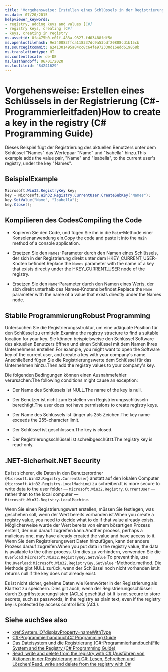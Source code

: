 ```yaml
---
title: 'Vorgehensweise: Erstellen eines Schlüssels in der Registrierung (C#- Programmierleitfaden)'
ms.date: 07/20/2015
helpviewer_keywords:
- registry, adding keys and values [C#]
- registry keys, creating [C#]
- keys, creating in registry
ms.assetid: 8fa475b0-e01f-483a-9327-fd03488fdf5d
ms.openlocfilehash: 9e340083ffca118337dc9a53bdf20808cd1b15cb
ms.sourcegitcommit: a241301495a84cc8c64fe972330d16edd619868b
ms.translationtype: HT
ms.contentlocale: de-DE
ms.lasthandoff: 06/01/2020
ms.locfileid: "84241629"
---
```

# <a name="how-to-create-a-key-in-the-registry-c-programming-guide"></a><span data-ttu-id="c78c9-102">Vorgehensweise: Erstellen eines Schlüssels in der Registrierung (C#- Programmierleitfaden)</span><span class="sxs-lookup"><span data-stu-id="c78c9-102">How to create a key in the registry (C# Programming Guide)</span></span>
<span data-ttu-id="c78c9-103">Dieses Beispiel fügt der Registrierung des aktuellen Benutzers unter dem Schlüssel "Names" das Wertepaar "Name" und "Isabella" hinzu.</span><span class="sxs-lookup"><span data-stu-id="c78c9-103">This example adds the value pair, "Name" and "Isabella", to the current user's registry, under the key "Names".</span></span>  
  
## <a name="example"></a><span data-ttu-id="c78c9-104">Beispiel</span><span class="sxs-lookup"><span data-stu-id="c78c9-104">Example</span></span>  
  
```csharp  
Microsoft.Win32.RegistryKey key;  
key = Microsoft.Win32.Registry.CurrentUser.CreateSubKey("Names");  
key.SetValue("Name", "Isabella");  
key.Close();  
```  
  
## <a name="compiling-the-code"></a><span data-ttu-id="c78c9-105">Kompilieren des Codes</span><span class="sxs-lookup"><span data-stu-id="c78c9-105">Compiling the Code</span></span>  
  
- <span data-ttu-id="c78c9-106">Kopieren Sie den Code, und fügen Sie ihn in die `Main`-Methode einer Konsolenanwendung ein.</span><span class="sxs-lookup"><span data-stu-id="c78c9-106">Copy the code and paste it into the `Main` method of a console application.</span></span>  
  
- <span data-ttu-id="c78c9-107">Ersetzen Sie den `Names`-Parameter durch den Namen eines Schlüssels, der sich in der Registrierung direkt unter dem HKEY_CURRENT_USER-Knoten befindet.</span><span class="sxs-lookup"><span data-stu-id="c78c9-107">Replace the `Names` parameter with the name of a key that exists directly under the HKEY_CURRENT_USER node of the registry.</span></span>  
  
- <span data-ttu-id="c78c9-108">Ersetzen Sie den `Name`-Parameter durch den Namen eines Werts, der sich direkt unterhalb des Names-Knotens befindet.</span><span class="sxs-lookup"><span data-stu-id="c78c9-108">Replace the `Name` parameter with the name of a value that exists directly under the Names node.</span></span>  
  
## <a name="robust-programming"></a><span data-ttu-id="c78c9-109">Stabile Programmierung</span><span class="sxs-lookup"><span data-stu-id="c78c9-109">Robust Programming</span></span>  
 <span data-ttu-id="c78c9-110">Untersuchen Sie die Registrierungsstruktur, um eine adäquate Position für den Schlüssel zu ermitteln.</span><span class="sxs-lookup"><span data-stu-id="c78c9-110">Examine the registry structure to find a suitable location for your key.</span></span> <span data-ttu-id="c78c9-111">Sie können beispielsweise den Schlüssel Software des aktuellen Benutzers öffnen und einen Schlüssel mit dem Namen Ihres Unternehmens erstellen.</span><span class="sxs-lookup"><span data-stu-id="c78c9-111">For example, you might want to open the Software key of the current user, and create a key with your company's name.</span></span> <span data-ttu-id="c78c9-112">Anschließend fügen Sie die Registrierungswerte dem Schlüssel für das Unternehmen hinzu.</span><span class="sxs-lookup"><span data-stu-id="c78c9-112">Then add the registry values to your company's key.</span></span>  
  
 <span data-ttu-id="c78c9-113">Die folgenden Bedingungen können einen Ausnahmefehler verursachen:</span><span class="sxs-lookup"><span data-stu-id="c78c9-113">The following conditions might cause an exception:</span></span>  
  
- <span data-ttu-id="c78c9-114">Der Name des Schlüssels ist NULL.</span><span class="sxs-lookup"><span data-stu-id="c78c9-114">The name of the key is null.</span></span>  
  
- <span data-ttu-id="c78c9-115">Der Benutzer ist nicht zum Erstellen von Registrierungsschlüsseln berechtigt.</span><span class="sxs-lookup"><span data-stu-id="c78c9-115">The user does not have permissions to create registry keys.</span></span>  
  
- <span data-ttu-id="c78c9-116">Der Name des Schlüssels ist länger als 255 Zeichen.</span><span class="sxs-lookup"><span data-stu-id="c78c9-116">The key name exceeds the 255-character limit.</span></span>  
  
- <span data-ttu-id="c78c9-117">Der Schlüssel ist geschlossen.</span><span class="sxs-lookup"><span data-stu-id="c78c9-117">The key is closed.</span></span>  
  
- <span data-ttu-id="c78c9-118">Der Registrierungsschlüssel ist schreibgeschützt.</span><span class="sxs-lookup"><span data-stu-id="c78c9-118">The registry key is read-only.</span></span>  
  
## <a name="net-security"></a><span data-ttu-id="c78c9-119">.NET-Sicherheit</span><span class="sxs-lookup"><span data-stu-id="c78c9-119">.NET Security</span></span>  
 <span data-ttu-id="c78c9-120">Es ist sicherer, die Daten in den Benutzerordner (`Microsoft.Win32.Registry.CurrentUser`) anstatt auf den lokalen Computer (`Microsoft.Win32.Registry.LocalMachine`) zu schreiben.</span><span class="sxs-lookup"><span data-stu-id="c78c9-120">It is more secure to write data to the user folder — `Microsoft.Win32.Registry.CurrentUser` — rather than to the local computer — `Microsoft.Win32.Registry.LocalMachine`.</span></span>  
  
 <span data-ttu-id="c78c9-121">Wenn Sie einen Registrierungswert erstellen, müssen Sie festlegen, was geschehen soll, wenn der Wert bereits vorhanden ist.</span><span class="sxs-lookup"><span data-stu-id="c78c9-121">When you create a registry value, you need to decide what to do if that value already exists.</span></span> <span data-ttu-id="c78c9-122">Möglicherweise wurde der Wert bereits von einem bösartigen Prozess erstellt, der nun darauf zugreifen kann.</span><span class="sxs-lookup"><span data-stu-id="c78c9-122">Another process, perhaps a malicious one, may have already created the value and have access to it.</span></span> <span data-ttu-id="c78c9-123">Wenn Sie dem Registrierungswert Daten hinzufügen, kann der andere Prozess darauf zugreifen.</span><span class="sxs-lookup"><span data-stu-id="c78c9-123">When you put data in the registry value, the data is available to the other process.</span></span> <span data-ttu-id="c78c9-124">Um dies zu verhindern, verwenden Sie die `Overload:Microsoft.Win32.RegistryKey.GetValue`-</span><span class="sxs-lookup"><span data-stu-id="c78c9-124">To prevent this, use the.`Overload:Microsoft.Win32.RegistryKey.GetValue`</span></span> <span data-ttu-id="c78c9-125">-Methode.</span><span class="sxs-lookup"><span data-stu-id="c78c9-125">method.</span></span> <span data-ttu-id="c78c9-126">Die Methode gibt NULL zurück, wenn der Schlüssel noch nicht vorhanden ist.</span><span class="sxs-lookup"><span data-stu-id="c78c9-126">It returns null if the key does not already exist.</span></span>  
  
 <span data-ttu-id="c78c9-127">Es ist nicht sicher, geheime Daten wie Kennwörter in der Registrierung als Klartext zu speichern. Dies gilt auch, wenn der Registrierungsschlüssel durch Zugriffssteuerungslisten (ACLs) geschützt ist.</span><span class="sxs-lookup"><span data-stu-id="c78c9-127">It is not secure to store secrets, such as passwords, in the registry as plain text, even if the registry key is protected by access control lists (ACL).</span></span>  
  
## <a name="see-also"></a><span data-ttu-id="c78c9-128">Siehe auch</span><span class="sxs-lookup"><span data-stu-id="c78c9-128">See also</span></span>

- <xref:System.IO?displayProperty=nameWithType>
- [<span data-ttu-id="c78c9-129">C#-Programmierhandbuch</span><span class="sxs-lookup"><span data-stu-id="c78c9-129">C# Programming Guide</span></span>](../index.md)
- [<span data-ttu-id="c78c9-130">Das Dateisystem und die Registrierung (C#-Programmierhandbuch)</span><span class="sxs-lookup"><span data-stu-id="c78c9-130">File System and the Registry (C# Programming Guide)</span></span>](./index.md)
- [<span data-ttu-id="c78c9-131">Read, write and delete from the registry with C# (Ausführen von Aktionen in der Registrierung mit C#: Lesen, Schreiben und Löschen)</span><span class="sxs-lookup"><span data-stu-id="c78c9-131">Read, write and delete from the registry with C#</span></span>](https://www.codeproject.com/Articles/3389/Read-write-and-delete-from-registry-with-C)
